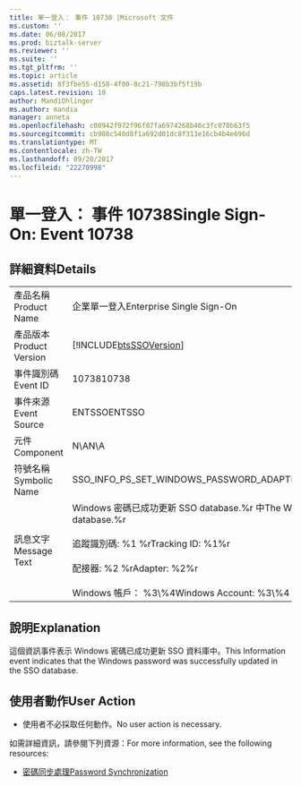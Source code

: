 ```yaml
---
title: 單一登入： 事件 10738 |Microsoft 文件
ms.custom: ''
ms.date: 06/08/2017
ms.prod: biztalk-server
ms.reviewer: ''
ms.suite: ''
ms.tgt_pltfrm: ''
ms.topic: article
ms.assetid: 8f3fbe55-d158-4f00-8c21-798b3bf5f19b
caps.latest.revision: 10
author: MandiOhlinger
ms.author: mandia
manager: anneta
ms.openlocfilehash: c00942f972f96f07fa6974268b46c3fc078b63f5
ms.sourcegitcommit: cb908c540d8f1a692d01dc8f313e16cb4b4e696d
ms.translationtype: MT
ms.contentlocale: zh-TW
ms.lasthandoff: 09/20/2017
ms.locfileid: "22270998"
---
```

# <a name="single-sign-on-event-10738"></a><span data-ttu-id="8585e-102">單一登入： 事件 10738</span><span class="sxs-lookup"><span data-stu-id="8585e-102">Single Sign-On: Event 10738</span></span>
## <a name="details"></a><span data-ttu-id="8585e-103">詳細資料</span><span class="sxs-lookup"><span data-stu-id="8585e-103">Details</span></span>  
  
|||  
|-|-|  
|<span data-ttu-id="8585e-104">產品名稱</span><span class="sxs-lookup"><span data-stu-id="8585e-104">Product Name</span></span>|<span data-ttu-id="8585e-105">企業單一登入</span><span class="sxs-lookup"><span data-stu-id="8585e-105">Enterprise Single Sign-On</span></span>|  
|<span data-ttu-id="8585e-106">產品版本</span><span class="sxs-lookup"><span data-stu-id="8585e-106">Product Version</span></span>|[!INCLUDE[btsSSOVersion](../includes/btsssoversion-md.md)]|  
|<span data-ttu-id="8585e-107">事件識別碼</span><span class="sxs-lookup"><span data-stu-id="8585e-107">Event ID</span></span>|<span data-ttu-id="8585e-108">10738</span><span class="sxs-lookup"><span data-stu-id="8585e-108">10738</span></span>|  
|<span data-ttu-id="8585e-109">事件來源</span><span class="sxs-lookup"><span data-stu-id="8585e-109">Event Source</span></span>|<span data-ttu-id="8585e-110">ENTSSO</span><span class="sxs-lookup"><span data-stu-id="8585e-110">ENTSSO</span></span>|  
|<span data-ttu-id="8585e-111">元件</span><span class="sxs-lookup"><span data-stu-id="8585e-111">Component</span></span>|<span data-ttu-id="8585e-112">N\A</span><span class="sxs-lookup"><span data-stu-id="8585e-112">N\A</span></span>|  
|<span data-ttu-id="8585e-113">符號名稱</span><span class="sxs-lookup"><span data-stu-id="8585e-113">Symbolic Name</span></span>|<span data-ttu-id="8585e-114">SSO_INFO_PS_SET_WINDOWS_PASSWORD_ADAPTER</span><span class="sxs-lookup"><span data-stu-id="8585e-114">SSO_INFO_PS_SET_WINDOWS_PASSWORD_ADAPTER</span></span>|  
|<span data-ttu-id="8585e-115">訊息文字</span><span class="sxs-lookup"><span data-stu-id="8585e-115">Message Text</span></span>|<span data-ttu-id="8585e-116">Windows 密碼已成功更新 SSO database.%r 中</span><span class="sxs-lookup"><span data-stu-id="8585e-116">The Windows password was successfully updated in the SSO database.%r</span></span><br /><br /> <span data-ttu-id="8585e-117">追蹤識別碼: %1 %r</span><span class="sxs-lookup"><span data-stu-id="8585e-117">Tracking ID: %1%r</span></span><br /><br /> <span data-ttu-id="8585e-118">配接器: %2 %r</span><span class="sxs-lookup"><span data-stu-id="8585e-118">Adapter: %2%r</span></span><br /><br /> <span data-ttu-id="8585e-119">Windows 帳戶： %3\\%4</span><span class="sxs-lookup"><span data-stu-id="8585e-119">Windows Account: %3\\%4</span></span>|  
  
## <a name="explanation"></a><span data-ttu-id="8585e-120">說明</span><span class="sxs-lookup"><span data-stu-id="8585e-120">Explanation</span></span>  
 <span data-ttu-id="8585e-121">這個資訊事件表示 Windows 密碼已成功更新 SSO 資料庫中。</span><span class="sxs-lookup"><span data-stu-id="8585e-121">This Information event indicates that the Windows password was successfully updated in the SSO database.</span></span>  
  
## <a name="user-action"></a><span data-ttu-id="8585e-122">使用者動作</span><span class="sxs-lookup"><span data-stu-id="8585e-122">User Action</span></span>  
  
-   <span data-ttu-id="8585e-123">使用者不必採取任何動作。</span><span class="sxs-lookup"><span data-stu-id="8585e-123">No user action is necessary.</span></span>  
  
 <span data-ttu-id="8585e-124">如需詳細資訊，請參閱下列資源：</span><span class="sxs-lookup"><span data-stu-id="8585e-124">For more information, see the following resources:</span></span>  
  
-   [<span data-ttu-id="8585e-125">密碼同步處理</span><span class="sxs-lookup"><span data-stu-id="8585e-125">Password Synchronization</span></span>](../core/password-synchronization2.md)